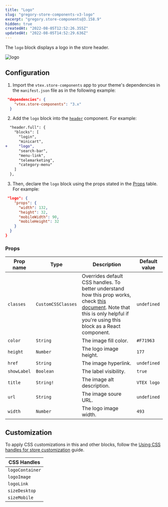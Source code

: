 ```yaml
---
title: "Logo"
slug: "gregory-store-components-v3-logo"
excerpt: "gregory.store-components@3.158.9"
hidden: true
createdAt: "2022-08-05T12:52:26.355Z"
updatedAt: "2022-08-05T14:52:29.636Z"
---
```

The `logo` block displays a logo in the store header.

![logo](https://user-images.githubusercontent.com/52087100/70247921-f1d43a80-1758-11ea-853e-065dfed06c73.png)

## Configuration

1. Import the `vtex.store-components` app to your theme's dependencies in the `manifest.json` file as in the following example:

```json
 "dependencies": {
    "vtex.store-components": "3.x"
  }
 ```
  
2. Add the `logo` block into the [`header`](https://developers.vtex.com/vtex-developer-docs/docs/vtex-store-header/) component. For example:

```diff
  "header.full": {
    "blocks": [
      "login",
      "minicart",
+     "logo",
      "search-bar",
      "menu-link",
      "telemarketing",
      "category-menu"
    ]
  },
```

3. Then, declare the `logo` block using the props stated in the [Props](#props) table. For example:

```json
 "logo": {
    "props": {
      "width": 132,
      "height": 32,
      "mobileWidth": 90,
      "mobileHeight": 32
    }
  }
}

```

### Props

| Prop name | Type | Description | Default value |
| --------- | ---- | ----------- | ------------- |
| `classes` | `CustomCSSClasses` | Overrides default CSS handles. To better understand how this prop works, check [this document](https://github.com/vtex-apps/css-handles#usecustomclasses). Note that this is only helpful if you're using this block as a React component.| `undefined` |
| `color` | `String` | The image fill color. | `#F71963` |
| `height` | `Number` | The logo image height. | `177` |
| `href` | `String` | The image hyperlink. | `undefined` |
| `showLabel` | `Boolean` | The label visibility.  | `true` |
| `title` | `String!` | The image alt description. | `VTEX logo` |
| `url` | `String` | The image soure URL. | `undefined` |
| `width` | `Number` | The logo image width. | `493` |

## Customization

To apply CSS customizations in this and other blocks, follow the [Using CSS handles for store customization](https://developers.vtex.com/vtex-developer-docs/docs/vtex-io-documentation-using-css-handles-for-store-customization) guide.

| CSS Handles | 
| ---------- | 
| `logoContainer` | 
| `logoImage` | 
| `logoLink` | 
| `sizeDesktop` | 
| `sizeMobile` |